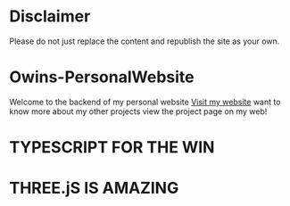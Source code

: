 # Disclaimer
Please do not just replace the content and republish the site as your own.

# Owins-PersonalWebsite
Welcome to the backend of my personal website [Visit my website](https://owinspersonalweb.netlify.app/)
want to know more about my other projects view the project page on my web!

# TYPESCRIPT FOR THE WIN
# THREE.jS IS AMAZING

